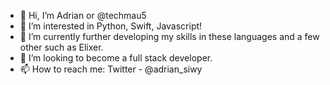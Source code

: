 - 👋 Hi, I’m Adrian or @techmau5
- 👀 I’m interested in Python, Swift, Javascript!
- 🌱 I’m currently further developing my skills in these languages and a few other such as Elixer.
- 💞️ I’m looking to become a full stack developer.
- 📫 How to reach me: Twitter - @adrian_siwy

<!---
techmau5/techmau5 is a ✨ special ✨ repository because its `README.md` (this file) appears on your GitHub profile.
You can click the Preview link to take a look at your changes.
--->
